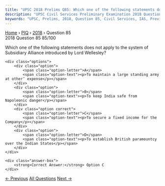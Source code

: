 ```yaml
---
title: "UPSC 2018 Prelims Q85: Which one of the following statements does not apply to the..."
description: "UPSC Civil Services Preliminary Examination 2018 Question 85 with options and answer"
keywords: "UPSC, Prelims, 2018, Question 85, Civil Services, IAS, Previous Year Questions"
---
```


<nav class="breadcrumb">
    <a href="../../">Home</a>
    <span>›</span>
    <a href="../">PIQ</a>
    <span>›</span>
    <a href="./">2018</a>
    <span>›</span>
    <span>Question 85</span>
</nav>

<div class="question-header">
    <div class="question-meta">
        <span class="year-badge">2018</span>
        <span class="question-number">Question 85</span>
        <span class="progress">85/100</span>
    </div>
    <div class="progress-bar">
        <div class="progress-fill" style="width: 85.0%"></div>
    </div>
</div>

<div class="question-content">
    <div class="question-text">
        <p>Which one of the following statements does not apply to the system of<br />
Subsidiary Alliance introduced by Lord Wellesley?</p>
    </div>
    
    <div class="options">
        <div class="option">
            <span class="option-letter">A</span>
            <span class="option-text"><p>To maintain a large standing army at other’ expense</p></span>
        </div>
        <div class="option">
            <span class="option-letter">B</span>
            <span class="option-text"><p>To keep India safe from Napoleonic danger</p></span>
        </div>
        <div class="option correct">
            <span class="option-letter">C</span>
            <span class="option-text"><p>To secure a fixed income for the Company</p></span>
        </div>
        <div class="option">
            <span class="option-letter">D</span>
            <span class="option-text"><p>To establish British paramountcy over the Indian States</p></span>
        </div>
    </div>

    <div class="answer-box">
        <strong>Correct Answer:</strong> Option C
    </div>
</div>

<div class="question-nav">
    <a href="../q084-with-reference-to-india-history-who-among-the-foll/" class="nav-btn prev">← Previous</a>
    <a href="../" class="nav-btn center">All Questions</a>
    <a href="../q086-consider-the-following-statements-1-capital-adequa/" class="nav-btn next">Next →</a>
</div>
